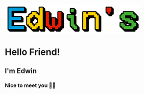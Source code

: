 ![](nah.png)
<h1>Hello Friend!</h1>
<h2>I'm Edwin</h2>
<h3>Nice to meet you 👋🏻</h3>
<!---
EdwinT2/EdwinT2 is a ✨ special ✨ repository because its `README.md` (this file) appears on your GitHub profile.
You can click the Preview link to take a look at your changes.
--->
